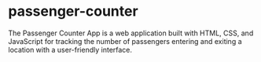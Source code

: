 # passenger-counter
The Passenger Counter App is a web application built with HTML, CSS, and JavaScript for tracking the number of passengers entering and exiting a location with a user-friendly interface.
